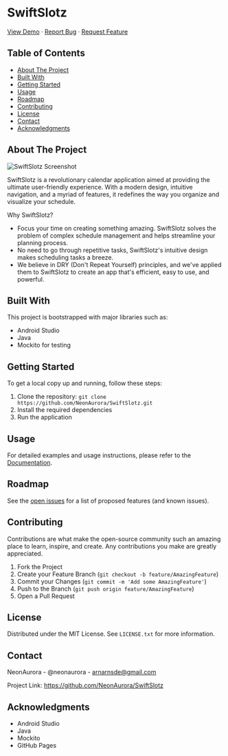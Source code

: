# SwiftSlotz

[View Demo](https://github.com/NeonAurora/SwiftSlotz/blob/main/resources/App.mp4) · [Report Bug]() · [Request Feature]()

## Table of Contents

* [About The Project](#about-the-project)
* [Built With](#built-with)
* [Getting Started](#getting-started)
* [Usage](#usage)
* [Roadmap](#roadmap)
* [Contributing](#contributing)
* [License](#license)
* [Contact](#contact)
* [Acknowledgments](#acknowledgments)

## About The Project

![SwiftSlotz Screenshot]()

SwiftSlotz is a revolutionary calendar application aimed at providing the ultimate user-friendly experience. With a modern design, intuitive navigation, and a myriad of features, it redefines the way you organize and visualize your schedule.

Why SwiftSlotz?

* Focus your time on creating something amazing. SwiftSlotz solves the problem of complex schedule management and helps streamline your planning process.
* No need to go through repetitive tasks, SwiftSlotz's intuitive design makes scheduling tasks a breeze.
* We believe in DRY (Don't Repeat Yourself) principles, and we've applied them to SwiftSlotz to create an app that's efficient, easy to use, and powerful.

## Built With

This project is bootstrapped with major libraries such as:

* Android Studio
* Java
* Mockito for testing

## Getting Started

To get a local copy up and running, follow these steps:

1. Clone the repository: `git clone https://github.com/NeonAurora/SwiftSlotz.git`
2. Install the required dependencies
3. Run the application

## Usage

For detailed examples and usage instructions, please refer to the [Documentation]().

## Roadmap

See the [open issues]() for a list of proposed features (and known issues).

## Contributing

Contributions are what make the open-source community such an amazing place to learn, inspire, and create. Any contributions you make are greatly appreciated.

1. Fork the Project
2. Create your Feature Branch (`git checkout -b feature/AmazingFeature`)
3. Commit your Changes (`git commit -m 'Add some AmazingFeature'`)
4. Push to the Branch (`git push origin feature/AmazingFeature`)
5. Open a Pull Request

## License

Distributed under the MIT License. See `LICENSE.txt` for more information.

## Contact

NeonAurora - @neonaurora - arnarnsde@gmail.com

Project Link: https://github.com/NeonAurora/SwiftSlotz

## Acknowledgments

* Android Studio
* Java
* Mockito
* GitHub Pages

